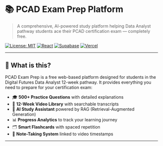 # 📚 PCAD Exam Prep Platform

> A comprehensive, AI-powered study platform helping Data Analyst pathway students ace their PCAD certification exam — completely free.

[![License: MIT](https://img.shields.io/badge/License-MIT-blue.svg)](https://opensource.org/licenses/MIT)
[![React](https://img.shields.io/badge/React-18+-61DAFB?logo=react)](https://reactjs.org/)
[![Supabase](https://img.shields.io/badge/Supabase-Database-3ECF8E?logo=supabase)](https://supabase.com/)
[![Vercel](https://img.shields.io/badge/Deployed%20on-Vercel-000000?logo=vercel)](https://vercel.com/)

---

## 🎯 What is this?

PCAD Exam Prep is a free web-based platform designed for students in the Digital Futures Data Analyst 12-week pathway. It provides everything you need to prepare for your certification exam:

- 🎓 **500+ Practice Questions** with detailed explanations
- 🎥 **12-Week Video Library** with searchable transcripts
- 🤖 **AI Study Assistant** powered by RAG (Retrieval-Augmented Generation)
- 📊 **Progress Analytics** to track your learning journey
- 🗂️ **Smart Flashcards** with spaced repetition
- 📝 **Note-Taking System** linked to video timestamps
---
<!--
## ✨ Key Features

### 🧠 AI-Powered Learning
Ask questions and get answers sourced directly from your course materials. The AI assistant searches through video transcripts and provides responses with clickable timestamps.

### 📈 Personalized Study Plans
Get adaptive recommendations based on your performance. The platform identifies weak areas and suggests what to study next.

### 🎮 Gamified Experience
Stay motivated with achievements, study streaks, and progress milestones. Turn exam prep into an engaging journey.

### 📱 Responsive Design
Study anywhere - fully optimized for desktop, tablet, and mobile devices.

---

## 🚀 Tech Stack

### Frontend
- **React 18** - UI framework
- **Vite** - Lightning-fast build tool
- **Tailwind CSS** - Utility-first styling
- **shadcn/ui** - Accessible component library
- **React Router v6** - Client-side routing
- **Zustand** - State management

### Backend & Database
- **Supabase** - PostgreSQL database, authentication, and storage
- **pgvector** - Vector embeddings for semantic search

### AI & Machine Learning
- **Google Gemini API** - AI response generation
- **OpenAI Embeddings** - Text embeddings for RAG
- **SM-2 Algorithm** - Spaced repetition for flashcards

### Deployment
- **Vercel** - Hosting and CI/CD
- **GitHub Actions** - Automated testing
- **Cloudflare** - CDN for static assets

---

## 📦 Installation

### Prerequisites
- Node.js 18+ 
- npm or yarn
- Supabase account (free tier)
- Google Gemini API key (free tier)

### Quick Start

```bash
# Clone the repository
git clone https://github.com/yourusername/pcad-exam-prep.git
cd pcad-exam-prep

# Install dependencies
npm install

# Set up environment variables
cp .env.example .env
# Edit .env with your Supabase and API keys

# Run database migrations
npm run db:migrate

# Start development server
npm run dev
```

Visit `http://localhost:5173` to see the app running!

---

## 🗄️ Database Setup

### Create Supabase Project
1. Go to [supabase.com](https://supabase.com) and create a new project
2. Copy your project URL and anon key
3. Enable pgvector extension in SQL editor:
   ```sql
   create extension vector;
   ```

### Run Migrations
```bash
npm run db:migrate
```

This will create all necessary tables:
- `users` - User accounts and preferences
- `topics` - 12-week curriculum structure
- `questions` - Practice question bank
- `videos` - Video library with transcripts
- `video_embeddings` - Vector embeddings for AI search
- `user_progress` - Track completed videos/topics
- `user_attempts` - Question attempt history
- `flashcards` - Spaced repetition system
- `notes` - User-generated notes
- `achievements` - Gamification system

---

## 🎨 Project Structure

```
pcad-exam-prep/
├── src/
│   ├── components/          # Reusable UI components
│   │   ├── ui/             # shadcn/ui components
│   │   ├── QuestionCard.jsx
│   │   ├── VideoPlayer.jsx
│   │   └── AIChat.jsx
│   ├── pages/              # Route pages
│   │   ├── Dashboard.jsx
│   │   ├── QuestionBank.jsx
│   │   ├── VideoLibrary.jsx
│   │   ├── StudyRoadmap.jsx
│   │   └── Analytics.jsx
│   ├── lib/                # Utilities and configs
│   │   ├── supabase.js
│   │   ├── ai.js
│   │   └── spacedRepetition.js
│   ├── hooks/              # Custom React hooks
│   ├── contexts/           # React contexts
│   └── App.jsx
├── public/                 # Static assets
├── supabase/              # Database migrations
└── docs/                  # Documentation
```

---

## 🧪 Development Phases

### ✅ Phase 1: MVP (Weeks 1-4) - CURRENT
- [x] Authentication system
- [x] Question bank with filtering
- [x] Practice test interface
- [x] Video library with transcripts
- [x] Basic progress tracking
- [x] Study roadmap

### 🚧 Phase 2: AI Features (Weeks 5-8) - IN PROGRESS
- [ ] RAG system setup
- [ ] AI study assistant
- [ ] Note-taking system
- [ ] Flashcard system with spaced repetition
- [ ] Analytics dashboard

### 📋 Phase 3: Polish (Weeks 9-12)
- [ ] Mobile optimization
- [ ] Achievement system
- [ ] Community features
- [ ] Discussion forum
- [ ] Study groups

### 🔄 Phase 4: Maintenance (Ongoing)
- [ ] Bug fixes and updates
- [ ] New content additions
- [ ] Performance monitoring

---

## 📊 Success Metrics

Our goals for the platform:
- **80%+** user satisfaction rate
- **20%+** improvement in practice test scores
- **<3 seconds** page load time
- **10+ hours** average study time per student
- **90%+** bug-free experience

---

## 🤝 Contributing

We welcome contributions! Here's how you can help:

1. **Fork the repository**
2. **Create a feature branch** (`git checkout -b feature/amazing-feature`)
3. **Commit your changes** (`git commit -m 'Add amazing feature'`)
4. **Push to the branch** (`git push origin feature/amazing-feature`)
5. **Open a Pull Request**

### Development Guidelines
- Follow the existing code style
- Write meaningful commit messages
- Test your changes thoroughly
- Update documentation as needed

---

## 📝 License

This project is licensed under the MIT License - see the [LICENSE](LICENSE) file for details.

---

## 🙏 Acknowledgments

- **Digital Futures** - For the amazing Data Analyst pathway program
- **Course Instructors** - For creating comprehensive study materials
- **Beta Testers** - For invaluable feedback and bug reports
- **Open Source Community** - For the incredible tools that made this possible

---

## 📞 Support

Having issues or questions?

- 📧 Email: support@pcadprep.com
- 💬 [Discussion Forum](https://github.com/yourusername/pcad-exam-prep/discussions)
- 🐛 [Report a Bug](https://github.com/yourusername/pcad-exam-prep/issues)
- 📖 [Documentation](https://docs.pcadprep.com)

---

## 🗺️ Roadmap

### Coming Soon
- 📱 Native mobile app (React Native)
- 🔌 Browser extension for quick access
- 📧 Email study reminders
- 💬 Real-time study sessions
- 🌍 Multi-language support
- 🎯 Custom quiz builder

---

## 💰 Cost Structure

This platform is **100% free** for students, built entirely on free-tier services:

- **Supabase Free Tier**: 500MB database, 1GB storage
- **Gemini API Free Tier**: 1,500 requests/day
- **Vercel Free Tier**: Unlimited deployments
- **Estimated Support**: 200-500 active students

If scaling is needed, costs would be approximately $25-50/month for hundreds of active users.

---

## 📈 Stats

![GitHub stars](https://img.shields.io/github/stars/yourusername/pcad-exam-prep?style=social)
![GitHub forks](https://img.shields.io/github/forks/yourusername/pcad-exam-prep?style=social)
![GitHub watchers](https://img.shields.io/github/watchers/yourusername/pcad-exam-prep?style=social)

---

<div align="center">

**[Website](https://pcadprep.vercel.app)** • **[Documentation](https://docs.pcadprep.com)** • **[Report Bug](https://github.com/yourusername/pcad-exam-prep/issues)** • **[Request Feature](https://github.com/yourusername/pcad-exam-prep/issues)**

Made with ❤️ for Data Analyst students

⭐ **Star this repo if you find it helpful!** ⭐

</div>
